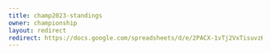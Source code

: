 ```yaml
---
title: champ2023-standings
owner: championship
layout: redirect
redirect: https://docs.google.com/spreadsheets/d/e/2PACX-1vTj2VxTisuvzHt3mFL9ypj1Yh2YQSrfyM5cEKhnPO1NdmuCHW4zput0VJq5HoyERZw1-btW4eO7ht2w/pubhtml
---
```

